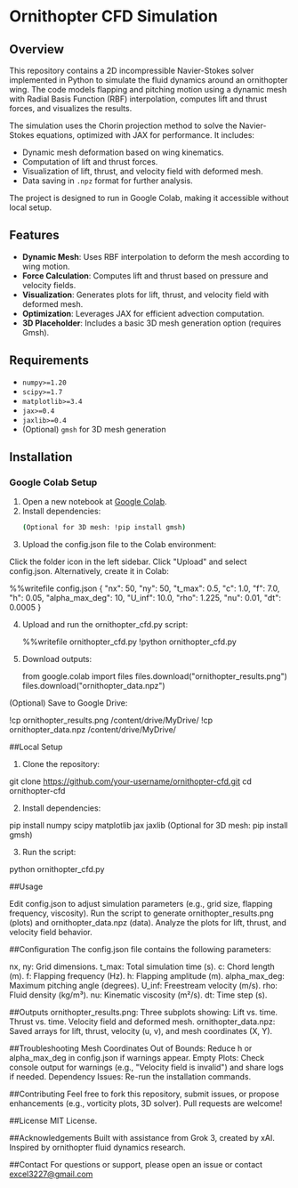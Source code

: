 # Ornithopter CFD Simulation

## Overview

This repository contains a 2D incompressible Navier-Stokes solver implemented in Python to simulate the fluid dynamics around an ornithopter wing. The code models flapping and pitching motion using a dynamic mesh with Radial Basis Function (RBF) interpolation, computes lift and thrust forces, and visualizes the results.

The simulation uses the Chorin projection method to solve the Navier-Stokes equations, optimized with JAX for performance. It includes:
- Dynamic mesh deformation based on wing kinematics.
- Computation of lift and thrust forces.
- Visualization of lift, thrust, and velocity field with deformed mesh.
- Data saving in `.npz` format for further analysis.

The project is designed to run in Google Colab, making it accessible without local setup.

## Features

- **Dynamic Mesh**: Uses RBF interpolation to deform the mesh according to wing motion.
- **Force Calculation**: Computes lift and thrust based on pressure and velocity fields.
- **Visualization**: Generates plots for lift, thrust, and velocity field with deformed mesh.
- **Optimization**: Leverages JAX for efficient advection computation.
- **3D Placeholder**: Includes a basic 3D mesh generation option (requires Gmsh).

## Requirements

- `numpy>=1.20`
- `scipy>=1.7`
- `matplotlib>=3.4`
- `jax>=0.4`
- `jaxlib>=0.4`
- (Optional) `gmsh` for 3D mesh generation

## Installation

### Google Colab Setup

1. Open a new notebook at [Google Colab](https://colab.research.google.com).
2. Install dependencies:
   ```bash
   (Optional for 3D mesh: !pip install gmsh)
3. Upload the config.json file to the Colab environment:

Click the folder icon in the left sidebar.
Click "Upload" and select config.json.
Alternatively, create it in Colab:

%%writefile config.json
{
    "nx": 50,
    "ny": 50,
    "t_max": 0.5,
    "c": 1.0,
    "f": 7.0,
    "h": 0.05,
    "alpha_max_deg": 10,
    "U_inf": 10.0,
    "rho": 1.225,
    "nu": 0.01,
    "dt": 0.0005
}

4. Upload and run the ornithopter_cfd.py script:

   %%writefile ornithopter_cfd.py
!python ornithopter_cfd.py

5. Download outputs:

   from google.colab import files
files.download("ornithopter_results.png")
files.download("ornithopter_data.npz")

(Optional) Save to Google Drive:

!cp ornithopter_results.png /content/drive/MyDrive/
!cp ornithopter_data.npz /content/drive/MyDrive/

##Local Setup
1. Clone the repository:

git clone https://github.com/your-username/ornithopter-cfd.git
cd ornithopter-cfd

2. Install dependencies:

pip install numpy scipy matplotlib jax jaxlib
(Optional for 3D mesh: pip install gmsh)

3. Run the script:

python ornithopter_cfd.py


##Usage

  Edit config.json to adjust simulation parameters (e.g., grid size, flapping frequency, viscosity).
  Run the script to generate ornithopter_results.png (plots) and ornithopter_data.npz (data).
  Analyze the plots for lift, thrust, and velocity field behavior.

##Configuration
The config.json file contains the following parameters:

  nx, ny: Grid dimensions.
  t_max: Total simulation time (s).
  c: Chord length (m).
  f: Flapping frequency (Hz).
  h: Flapping amplitude (m).
  alpha_max_deg: Maximum pitching angle (degrees).
  U_inf: Freestream velocity (m/s).
  rho: Fluid density (kg/m³).
  nu: Kinematic viscosity (m²/s).
  dt: Time step (s).

##Outputs
  ornithopter_results.png: Three subplots showing:
    Lift vs. time.
    Thrust vs. time.
    Velocity field and deformed mesh.
  ornithopter_data.npz: Saved arrays for lift, thrust, velocity (u, v), and mesh coordinates (X, Y).

##Troubleshooting
  Mesh Coordinates Out of Bounds: Reduce h or alpha_max_deg in config.json if warnings appear.
  Empty Plots: Check console output for warnings (e.g., "Velocity field is invalid") and share logs if needed.
  Dependency Issues: Re-run the installation commands.

##Contributing
Feel free to fork this repository, submit issues, or propose enhancements (e.g., vorticity plots, 3D solver). Pull requests are welcome!

##License
MIT License.

##Acknowledgements
Built with assistance from Grok 3, created by xAI.
Inspired by ornithopter fluid dynamics research.

##Contact
For questions or support, please open an issue or contact excel3227@gmail.com


